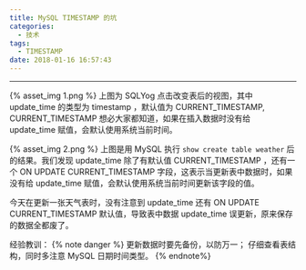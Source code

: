 ```yaml
---
title: MySQL TIMESTAMP 的坑
categories:
  - 技术
tags:
  - TIMESTAMP
date: 2018-01-16 16:57:43
---
```


---

{% asset_img 1.png %}
上图为 SQLYog 点击改变表后的视图，其中 update_time 的类型为 timestamp ，默认值为 CURRENT_TIMESTAMP, CURRENT_TIMESTAMP 想必大家都知道，如果在插入数据时没有给 update_time 赋值，会默认使用系统当前时间。

<!-- more -->

{% asset_img 2.png %}
上图是用 MySQL 执行 `show create table weather` 后的结果。我们发现 update_time 除了有默认值 CURRENT_TIMESTAMP ，还有一个 ON UPDATE CURRENT_TIMESTAMP 字段，这表示当更新表中数据时，如果没有给 update_time 赋值，会默认使用系统当前时间更新该字段的值。

今天在更新一张天气表时，没有注意到 update_time 还有 ON UPDATE CURRENT_TIMESTAMP 默认值，导致表中数据 update_time 误更新，原来保存的数据全都废了。

经验教训：
{% note danger %}
更新数据时要先备份，以防万一；
仔细查看表结构，同时多注意 MySQL 日期时间类型。
{% endnote%}
